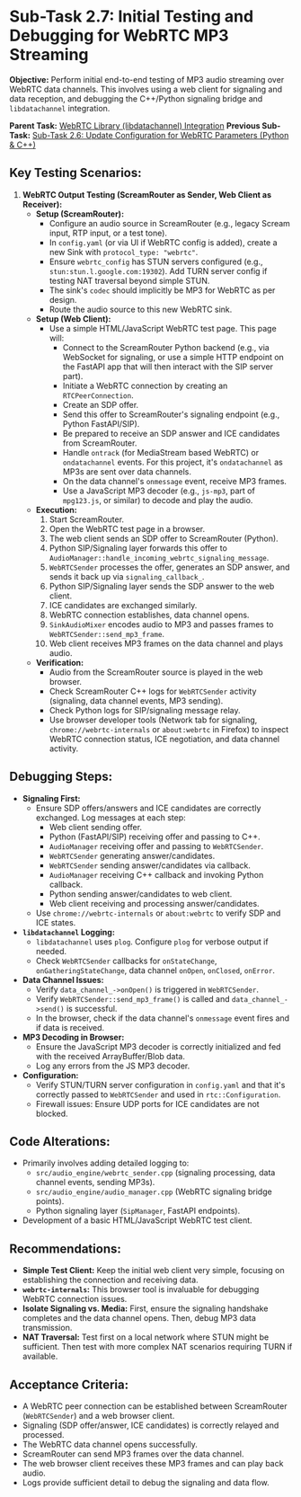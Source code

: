 # Sub-Task 2.7: Initial Testing and Debugging for WebRTC MP3 Streaming

**Objective:** Perform initial end-to-end testing of MP3 audio streaming over WebRTC data channels. This involves using a web client for signaling and data reception, and debugging the C++/Python signaling bridge and `libdatachannel` integration.

**Parent Task:** [WebRTC Library (libdatachannel) Integration](../task_02_webrtc_library_integration.md)
**Previous Sub-Task:** [Sub-Task 2.6: Update Configuration for WebRTC Parameters (Python & C++)](./subtask_2.6_update_configuration_for_webrtc.md)

## Key Testing Scenarios:

1.  **WebRTC Output Testing (ScreamRouter as Sender, Web Client as Receiver):**
    *   **Setup (ScreamRouter):**
        *   Configure an audio source in ScreamRouter (e.g., legacy Scream input, RTP input, or a test tone).
        *   In `config.yaml` (or via UI if WebRTC config is added), create a new Sink with `protocol_type: "webrtc"`.
        *   Ensure `webrtc_config` has STUN servers configured (e.g., `stun:stun.l.google.com:19302`). Add TURN server config if testing NAT traversal beyond simple STUN.
        *   The sink's `codec` should implicitly be MP3 for WebRTC as per design.
        *   Route the audio source to this new WebRTC sink.
    *   **Setup (Web Client):**
        *   Use a simple HTML/JavaScript WebRTC test page. This page will:
            *   Connect to the ScreamRouter Python backend (e.g., via WebSocket for signaling, or use a simple HTTP endpoint on the FastAPI app that will then interact with the SIP server part).
            *   Initiate a WebRTC connection by creating an `RTCPeerConnection`.
            *   Create an SDP offer.
            *   Send this offer to ScreamRouter's signaling endpoint (e.g., Python FastAPI/SIP).
            *   Be prepared to receive an SDP answer and ICE candidates from ScreamRouter.
            *   Handle `ontrack` (for MediaStream based WebRTC) or `ondatachannel` events. For this project, it's `ondatachannel` as MP3s are sent over data channels.
            *   On the data channel's `onmessage` event, receive MP3 frames.
            *   Use a JavaScript MP3 decoder (e.g., `js-mp3`, part of `mpg123.js`, or similar) to decode and play the audio.
    *   **Execution:**
        1.  Start ScreamRouter.
        2.  Open the WebRTC test page in a browser.
        3.  The web client sends an SDP offer to ScreamRouter (Python).
        4.  Python SIP/Signaling layer forwards this offer to `AudioManager::handle_incoming_webrtc_signaling_message`.
        5.  `WebRTCSender` processes the offer, generates an SDP answer, and sends it back up via `signaling_callback_`.
        6.  Python SIP/Signaling layer sends the SDP answer to the web client.
        7.  ICE candidates are exchanged similarly.
        8.  WebRTC connection establishes, data channel opens.
        9.  `SinkAudioMixer` encodes audio to MP3 and passes frames to `WebRTCSender::send_mp3_frame`.
        10. Web client receives MP3 frames on the data channel and plays audio.
    *   **Verification:**
        *   Audio from the ScreamRouter source is played in the web browser.
        *   Check ScreamRouter C++ logs for `WebRTCSender` activity (signaling, data channel events, MP3 sending).
        *   Check Python logs for SIP/signaling message relay.
        *   Use browser developer tools (Network tab for signaling, `chrome://webrtc-internals` or `about:webrtc` in Firefox) to inspect WebRTC connection status, ICE negotiation, and data channel activity.

## Debugging Steps:

*   **Signaling First:**
    *   Ensure SDP offers/answers and ICE candidates are correctly exchanged. Log messages at each step:
        *   Web client sending offer.
        *   Python (FastAPI/SIP) receiving offer and passing to C++.
        *   `AudioManager` receiving offer and passing to `WebRTCSender`.
        *   `WebRTCSender` generating answer/candidates.
        *   `WebRTCSender` sending answer/candidates via callback.
        *   `AudioManager` receiving C++ callback and invoking Python callback.
        *   Python sending answer/candidates to web client.
        *   Web client receiving and processing answer/candidates.
    *   Use `chrome://webrtc-internals` or `about:webrtc` to verify SDP and ICE states.
*   **`libdatachannel` Logging:**
    *   `libdatachannel` uses `plog`. Configure `plog` for verbose output if needed.
    *   Check `WebRTCSender` callbacks for `onStateChange`, `onGatheringStateChange`, data channel `onOpen`, `onClosed`, `onError`.
*   **Data Channel Issues:**
    *   Verify `data_channel_->onOpen()` is triggered in `WebRTCSender`.
    *   Verify `WebRTCSender::send_mp3_frame()` is called and `data_channel_->send()` is successful.
    *   In the browser, check if the data channel's `onmessage` event fires and if data is received.
*   **MP3 Decoding in Browser:**
    *   Ensure the JavaScript MP3 decoder is correctly initialized and fed with the received ArrayBuffer/Blob data.
    *   Log any errors from the JS MP3 decoder.
*   **Configuration:**
    *   Verify STUN/TURN server configuration in `config.yaml` and that it's correctly passed to `WebRTCSender` and used in `rtc::Configuration`.
    *   Firewall issues: Ensure UDP ports for ICE candidates are not blocked.

## Code Alterations:

*   Primarily involves adding detailed logging to:
    *   `src/audio_engine/webrtc_sender.cpp` (signaling processing, data channel events, sending MP3s).
    *   `src/audio_engine/audio_manager.cpp` (WebRTC signaling bridge points).
    *   Python signaling layer (`SipManager`, FastAPI endpoints).
*   Development of a basic HTML/JavaScript WebRTC test client.

## Recommendations:

*   **Simple Test Client:** Keep the initial web client very simple, focusing on establishing the connection and receiving data.
*   **`webrtc-internals`:** This browser tool is invaluable for debugging WebRTC connection issues.
*   **Isolate Signaling vs. Media:** First, ensure the signaling handshake completes and the data channel opens. Then, debug MP3 data transmission.
*   **NAT Traversal:** Test first on a local network where STUN might be sufficient. Then test with more complex NAT scenarios requiring TURN if available.

## Acceptance Criteria:

*   A WebRTC peer connection can be established between ScreamRouter (`WebRTCSender`) and a web browser client.
*   Signaling (SDP offer/answer, ICE candidates) is correctly relayed and processed.
*   The WebRTC data channel opens successfully.
*   ScreamRouter can send MP3 frames over the data channel.
*   The web browser client receives these MP3 frames and can play back audio.
*   Logs provide sufficient detail to debug the signaling and data flow.
